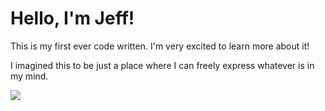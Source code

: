 <html>

<head>
  <h1>Hello, I'm Jeff!</h1>

</head>
<div>
  <p>This is my first ever code written. I'm very excited to learn more about it!</p>
  <p>I imagined this to be just a place where I can freely express whatever is in my mind.</p>
  <img src="https://upload.wikimedia.org/wikipedia/commons/8/85/Sky-3.jpg"/>
</div>
